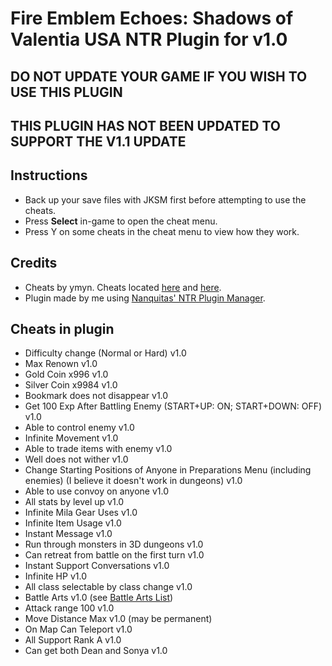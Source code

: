 # Fire Emblem Echoes: Shadows of Valentia USA NTR Plugin for v1.0
## DO NOT UPDATE YOUR GAME IF YOU WISH TO USE THIS PLUGIN
## THIS PLUGIN HAS NOT BEEN UPDATED TO SUPPORT THE V1.1 UPDATE

## Instructions
* Back up your save files with JKSM first before attempting to use the cheats.
* Press **Select** in-game to open the cheat menu.
* Press Y on some cheats in the cheat menu to view how they work.

## Credits
* Cheats by ymyn. Cheats located [here](https://gbatemp.net/threads/gateway-cheats.402900/page-126#post-7311187) and [here](https://gbatemp.net/threads/gateway-cheats.402900/page-127#post-7317453).
* Plugin made by me using [Nanquitas' NTR Plugin Manager](https://gbatemp.net/threads/release-ntr-plugin-manager.457613/).

## Cheats in plugin
* Difficulty change (Normal or Hard) v1.0
* Max Renown v1.0
* Gold Coin x996 v1.0
* Silver Coin x9984 v1.0
* Bookmark does not disappear v1.0
* Get 100 Exp After Battling Enemy (START+UP: ON; START+DOWN: OFF) v1.0
* Able to control enemy v1.0
* Infinite Movement v1.0
* Able to trade items with enemy v1.0
* Well does not wither v1.0
* Change Starting Positions of Anyone in Preparations Menu (including enemies) (I believe it doesn't work in dungeons) v1.0
* Able to use convoy on anyone v1.0
* All stats by level up v1.0
* Infinite Mila Gear Uses v1.0
* Infinite Item Usage v1.0
* Instant Message v1.0
* Run through monsters in 3D dungeons v1.0
* Can retreat from battle on the first turn v1.0
* Instant Support Conversations v1.0
* Infinite HP v1.0
* All class selectable by class change v1.0
* Battle Arts v1.0 (see [Battle Arts List]())
* Attack range 100 v1.0
* Move Distance Max v1.0 (may be permanent)
* On Map Can Teleport v1.0
* All Support Rank A v1.0
* Can get both Dean and Sonya v1.0
